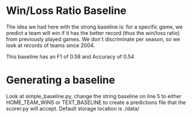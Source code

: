 # Win/Loss Ratio Baseline
The idea we had here with the strong baseline is: for a specific game, we predict a team will win if it has the better record (thus the win/loss ratio) from previously played games. We don't discriminate per season, so we look at records of teams since 2004.

This baseline has an F1 of 0.58 and Accuracy of 0.54

# Generating a baseline
Look at simple_baseline.py, change the string baseline on line 5  to either HOME_TEAM_WINS or TEXT_BASELINE to create a predictions file that the scorer.py will accept. Default storage location is ./data/
